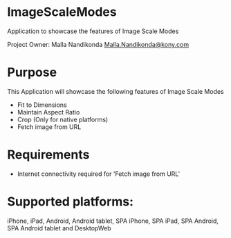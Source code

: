 ImageScaleModes
================

Application to showcase the features of Image Scale Modes

Project Owner: Malla Nandikonda <Malla.Nandikonda@kony.com>

# Purpose
This Application will showcase the following features of Image Scale Modes

* Fit to Dimensions
* Maintain Aspect Ratio
* Crop (Only for native platforms)
* Fetch image from URL

# Requirements

* Internet connectivity required for 'Fetch image from URL'

# Supported platforms:
iPhone, iPad, Android, Android tablet, SPA iPhone, SPA iPad, SPA Android, SPA Android tablet and DesktopWeb
